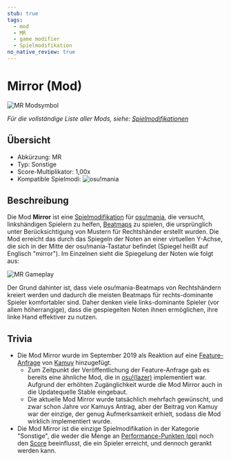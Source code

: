 ```yaml
---
stub: true
tags:
  - mod
  - MR
  - game modifier
  - Spielmodifikation
no_native_review: true
---
```


# Mirror (Mod)

![MR Modsymbol](/wiki/shared/mods/MR.png "Mirror (MR) Modsymbol")

*Für die vollständige Liste aller Mods, siehe: [Spielmodifikationen](/wiki/Game_modifier)*

## Übersicht

- Abkürzung: MR
- Typ: Sonstige
- Score-Multiplikator: 1,00x
- Kompatible Spielmodi: ![][osu!mania]

## Beschreibung

Die Mod **Mirror** ist eine [Spielmodifikation](/wiki/Game_modifier) für [osu!mania](/wiki/Game_mode/osu!mania), die versucht, linkshändigen Spielern zu helfen, [Beatmaps](/wiki/Beatmap) zu spielen, die ursprünglich unter Berücksichtigung von Mustern für Rechtshänder erstellt wurden. Die Mod erreicht das durch das Spiegeln der Noten an einer virtuellen Y-Achse, die sich in der Mitte der osu!mania-Tastatur befindet (Spiegel heißt auf Englisch "mirror"). Im Einzelnen sieht die Spiegelung der Noten wie folgt aus:

![MR Gameplay](img/MR-comparison-mania.jpg "Vergleich in osu!mania zwischen einem regulären Spiel (links) und einem Spiel, bei dem die Mod Mirror aktiviert ist (rechts)")

Der Grund dahinter ist, dass viele osu!mania-Beatmaps von Rechtshändern kreiert werden und dadurch die meisten Beatmaps für rechts-dominante Spieler komfortabler sind. Daher denken viele links-dominante Spieler (vor allem höherrangige), dass die gespiegelten Noten ihnen ermöglichen, ihre linke Hand effektiver zu nutzen.

## Trivia

- Die Mod Mirror wurde im September 2019 als Reaktion auf eine [Feature-Anfrage](https://osu.ppy.sh/community/forums/topics/956618) von [Kamuy](https://osu.ppy.sh/users/7439226) hinzugefügt.
  - Zum Zeitpunkt der Veröffentlichung der Feature-Anfrage gab es bereits eine ähnliche Mod, die in [osu!(lazer)](https://github.com/ppy/osu#osu) implementiert war. Aufgrund der erhöhten Zugänglichkeit wurde die Mod Mirror auch in die Updatequelle Stable eingebaut.
  - Die aktuelle Mod Mirror wurde tatsächlich mehrfach gewünscht, und zwar schon Jahre vor Kamuys Antrag, aber der Beitrag von Kamuy war der einzige, der genug Aufmerksamkeit erhielt, sodass die Mod wirklich implementiert wurde.
- Die Mod Mirror ist die einzige Spielmodifikation in der Kategorie "Sonstige", die weder die Menge an [Performance-Punkten (pp)](/wiki/Performance_points) noch den [Score](/wiki/Gameplay/Score) beeinflusst, die ein Spieler erreicht, und dennoch gerankt werden kann.

[osu!mania]: /wiki/shared/mode/mania.png "osu!mania"
